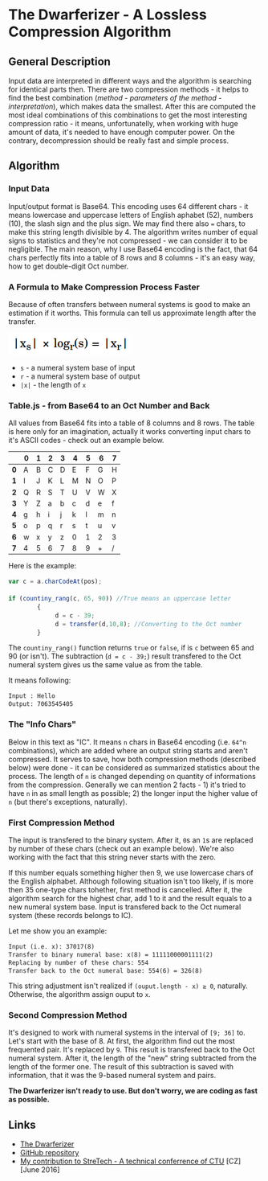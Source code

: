 # The Dwarferizer - A Lossless Compression Algorithm

## General Description
Input data are interpreted in different ways and the algorithm is searching for identical parts then. There are two compression methods - it helps to find the best combination (*method - parameters of the method - interpretation*), which makes data the smallest. After this are computed the most ideal combinations of this combinations to get the most interesting compression ratio - it means, unfortunatelly, when working with huge amount of data, it's needed to have enough computer power. On the contrary, decompression should be really fast and simple process.

## Algorithm

### Input Data
Input/output format is Base64. This encoding uses 64 different chars - it means lowercase and uppercase letters of English aphabet (52), numbers (10), the slash sign and the plus sign. We may find there also `=` chars, to make this string length divisible by 4. The algorithm writes number of equal signs to statistics and they're not compressed - we can consider it to be negligible. The main reason, why I use Base64 encoding is the fact, that 64 chars perfectly fits into a table of 8 rows and 8 columns - it's an easy way, how to get double-digit Oct number.

### A Formula to Make Compression Process Faster
Because of often transfers between numeral systems is good to make an estimation if it worths. This formula can tell us approximate length after the transfer.

![The formula to make compression process faster](https://raw.githubusercontent.com/pesout/Dwarferizer/master/formula.png)

- `s` - a numeral system base of input
- `r` - a numeral system base of output
- `|x|` - the length of `x`

### Table.js - from Base64 to an Oct Number and Back
All values from Base64 fits into a table of 8 columns and 8 rows. The table is here only for an imagination, actually it works converting input chars to it's ASCII codes - check out an example below.

|          | 0 | 1 | 2 | 3 | 4 | 5 | 6 | 7 |
|----------|---|---|---|---|---|---|---|---|
| <b>0</b> | A | B | C | D | E | F | G | H |
| <b>1</b> | I | J | K | L | M | N | O | P |
| <b>2</b> | Q | R | S | T | U | V | W | X |
| <b>3</b> | Y | Z | a | b | c | d | e | f |
| <b>4</b> | g | h | i | j | k | l | m | n |
| <b>5</b> | o | p | q | r | s | t | u | v |
| <b>6</b> | w | x | y | z | 0 | 1 | 2 | 3 |
| <b>7</b> | 4 | 5 | 6 | 7 | 8 | 9 | + | / |

Here is the example:

```javascript
var c = a.charCodeAt(pos);

if (countiny_rang(c, 65, 90)) //True means an uppercase letter
		{
             d = c - 39;
             d = transfer(d,10,8); //Converting to the Oct number
		}
```

The `countiny_rang()` function returns `true` or `false`, if is `c` between 65 and 90 (or isn't). The subtraction (`d = c - 39;`) result transfered to the Oct numeral system gives us the same value as from the table.

It means following:

```
Input : Hello
Output: 7063545405
```

### The "Info Chars"
Below in this text as "IC". It means `n` chars in Base64 encoding (i.e. `64^n` combinations), which are added where an output string starts and aren't compressed. It serves to save, how both compression methods (described below) were done - it can be considered as summarized statistics about the process. The length of `n` is changed depending on quantity of informations from the compression. Generally we can mention 2 facts - 1) it's tried to have `n` in as small length as possible; 2) the longer input the higher value of `n` (but there's exceptions, naturally).

### First Compression Method
The input is transfered to the binary system. After it, `0`s an `1`s are replaced by number of these chars (check out an example below). We're also working with the fact that this string never starts with the zero.

If this number equals something higher then 9, we use lowercase chars of the English alphabet. Although following situation isn't too likely, if is more then 35 one-type chars tohether, first method is cancelled. After it, the algorithm search for the highest char, add 1 to it and the result equals to a new numeral system base. Input is transfered back to the Oct numeral system (these records belongs to IC). 

Let me show you an example:

```
Input (i.e. x): 37017(8)
Transfer to binary numeral base: x(8) = 11111000001111(2)
Replacing by number of these chars: 554
Transfer back to the Oct numeral base: 554(6) = 326(8)
```

This string adjustment isn't realized if `(ouput.length - x) ≥ 0`, naturally. Otherwise, the algorithm assign ouput to `x`.

### Second Compression Method
It's designed to work with numeral systems in the interval of `[9; 36]` to. Let's start with the base of 8. At first, the algorithm find out the most frequented pair. It's replaced by `9`. This result is transfered back to the Oct numeral system. After it, the length of the "new" string subtracted from the length of the former one. The result of this subtraction is saved with information, that it was the 9-based numeral system and pairs.

**The Dwarferizer isn't ready to use. But don't worry, we are coding as fast as possible.**

## Links
 - [The Dwarferizer](http://rawgit.com/pesout/Dwarferizer/master/dwarferizer.html)
 - [GitHub repository](http://github.com/pesout/dwarferizer) 
 - [My contribution to StreTech - A technical conferrence of CTU](http://www1.fs.cvut.cz/stretech/2016/sbornik_2016/a-CD-stretech2016/vla%C5%A1im-pe%C5%A1out-Bezztratovy_kompresni_algoritmus.pdf) [CZ] [June 2016]
